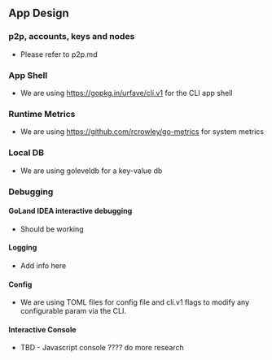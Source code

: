 ## App Design

### p2p, accounts, keys and nodes
- Please refer to p2p.md

### App Shell

- We are using https://gopkg.in/urfave/cli.v1 for the CLI app shell

### Runtime Metrics

- We are using https://github.com/rcrowley/go-metrics for system metrics

### Local DB

- We are using goleveldb for a key-value db

### Debugging

#### GoLand IDEA interactive debugging

- Should be working 


#### Logging
- Add info here

#### Config

- We are using TOML files for config file and cli.v1 flags to modify any configurable param via the CLI.


#### Interactive Console

- TBD - Javascript console ???? do more research


